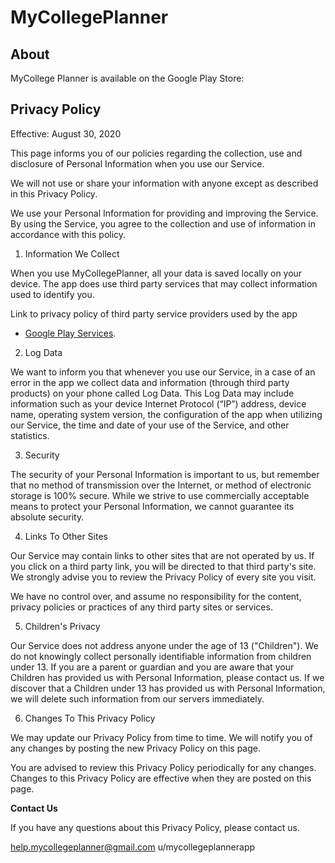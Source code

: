 # MyCollegePlanner
## About
MyCollege Planner is available on the Google Play Store:

## Privacy Policy
Effective: August 30, 2020

This page informs you of our policies regarding the collection, use and disclosure of Personal Information when you use our Service.

We will not use or share your information with anyone except as described in this Privacy Policy.

We use your Personal Information for providing and improving the Service. By using the Service, you agree to the collection and use of information in accordance with this policy.
1. Information We Collect

When you use MyCollegePlanner, all your data is saved locally on your device. The app does use third party services that may collect information used to identify you.

Link to privacy policy of third party service providers used by the app
- [Google Play Services](https://www.google.com/policies/privacy/).

2. Log Data

We want to inform you that whenever you use our Service, in a case of an error in the app we collect data and information (through third party products) on your phone called Log Data. This Log Data may include information such as your device Internet Protocol (“IP”) address, device name, operating system version, the configuration of the app when utilizing our Service, the time and date of your use of the Service, and other statistics.


3. Security

The security of your Personal Information is important to us, but remember that no method of transmission over the Internet, or method of electronic storage is 100% secure. While we strive to use commercially acceptable means to protect your Personal Information, we cannot guarantee its absolute security.

4. Links To Other Sites

Our Service may contain links to other sites that are not operated by us. If you click on a third party link, you will be directed to that third party's site. We strongly advise you to review the Privacy Policy of every site you visit.

We have no control over, and assume no responsibility for the content, privacy policies or practices of any third party sites or services.

5. Children's Privacy

Our Service does not address anyone under the age of 13 ("Children"). We do not knowingly collect personally identifiable information from children under 13. If you are a parent or guardian and you are aware that your Children has provided us with Personal Information, please contact us. If we discover that a Children under 13 has provided us with Personal Information, we will delete such information from our servers immediately.

6. Changes To This Privacy Policy

We may update our Privacy Policy from time to time. We will notify you of any changes by posting the new Privacy Policy on this page. 

You are advised to review this Privacy Policy periodically for any changes. Changes to this Privacy Policy are effective when they are posted on this page.

**Contact Us**

If you have any questions about this Privacy Policy, please contact us.

help.mycollegeplanner@gmail.com
u/mycollegeplannerapp
